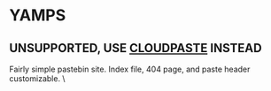 # YAMPS
## **UNSUPPORTED, USE [CLOUDPASTE](https://github.com/randomairborne/cloudpaste) INSTEAD**
Fairly simple pastebin site. Index file, 404 page, and paste header customizable. \

